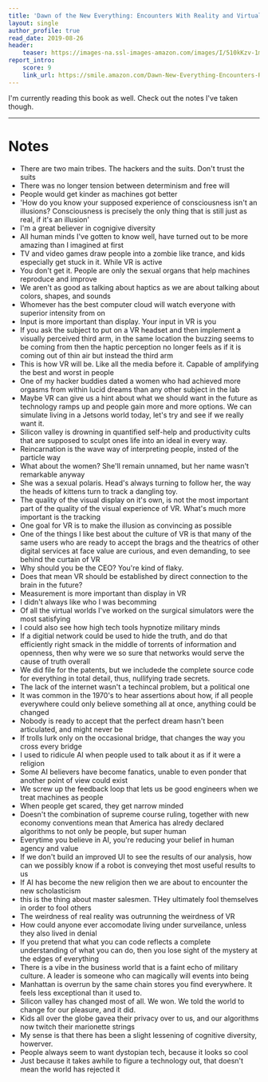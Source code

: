 ```yaml
---
title: 'Dawn of the New Everything: Encounters With Reality and Virtual Reality by Jaron Lanier'
layout: single
author_profile: true
read_date: 2019-08-26
header:
    teaser: https://images-na.ssl-images-amazon.com/images/I/510kKzv-1mL._SX322_BO1,204,203,200_.jpg
report_intro:
    score: 9
    link_url: https://smile.amazon.com/Dawn-New-Everything-Encounters-Reality/dp/1627794093
---
```


I'm currently reading this book as well. Check out the notes I've taken though.

<div style="clear: both;"></div>

<!--more-->

---

# Notes
* There are two main tribes. The hackers and the suits. Don't trust the suits
* There was no longer tension between determinism and free will
* People would get kinder as machines got better
* 'How do you know your supposed experience of consciousness isn't an illusions? Consciousness is precisely the only thing that is still just as real, if it's an illusion'
* I'm a great believer in cognigive diversity
* All human minds I've gotten to know well, have turned out to be more amazing than I imagined at first
* TV and video games draw people into a zombie like trance, and kids especially get stuck in it. While VR is active
* You don't get it. People are only the sexual organs that help machines reproduce and improve
* We aren't as good as talking about haptics as we are about talking about colors, shapes, and sounds
* Whomever has the best computer cloud will watch everyone with superior intensity from on
* Input is more important than display. Your input in VR is you
* If you ask the subject to put on a VR headset and then implement a visually perceived third arm, in the same location the buzzing seems to be coming from then the haptic perception no longer feels as if it is coming out of thin air but instead the third arm
* This is how VR will be. Like all the media before it. Capable of amplifying the best and worst in people
* One of my hacker buddies dated a women who had achieved more orgasms from within lucid dreams than any other subject in the lab
* Maybe VR can give us a hint about what we should want in the future as technology ramps up and people gain more and more options. We can simulate living in a Jetsons world today, let's try and see if we really want it.
* Silicon valley is drowning in quantified self-help and productivity cults that are supposed to sculpt ones life into an ideal in every way.
* Reincarnation is the wave way of interpreting people, insted of the particle way
* What about the women? She'll remain unnamed, but her name wasn't remarkable anyway
* She was a sexual polaris. Head's always turning to follow her, the way the heads of kittens turn to track a dangling toy.
* The quality of the visual display on it's own, is not the most important part of the quality of the visual experience of VR. What's much  more important is the tracking
* One goal for VR is to make the illusion as convincing as possible
* One of the things I like best about the culture of VR is that many of the same users who are ready to accept the brags and the theatrics of other digital services at face value are curious, and even demanding, to see behind the curtain of VR
* Why should you be the CEO? You're kind of flaky.
* Does that mean VR should be established by direct connection to the brain in the future?
* Measurement is more important than display in VR
* I didn't always like who I was becomming
* Of all the virtual worlds I've worked on the surgical simulators were the most satisfying
* I could also see how high tech tools hypnotize military minds
* If a digitial network could be used to hide the truth, and do that efficiently right smack in the middle of torrents of information and openness, then why were we so sure that networks would serve the cause of truth overall
* We did file for the patents, but we includede the complete source code for everything in total detail, thus, nullifying trade secrets.
* The lack of the internet wasn't a techincal problem, but a political one
* It was common in the 1970's to hear assertions about how, if all people everywhere could only believe something all at once, anything could be changed
* Nobody is ready to accept that the perfect dream hasn't been articulated, and might never be
* If trolls lurk only on the occasional bridge, that changes the way you cross every bridge
* I used to ridicule AI when people used to talk about it as if it were a religion
* Some AI believers have become fanatics, unable to even ponder that another point of view could exist
* We screw up the feedback loop that lets us be good engineers when we treat machines as people
* When people get scared, they get narrow minded
* Doesn't the combination of supreme course ruling, together with new economy conventions mean that America has alredy declared algorithms to not only be people, but super human
* Everytime you believe in AI, you're reducing your belief in human agency and value
* If we don't build an improved UI to see the results of our analysis, how can we possibly know if a robot is conveying thet most useful results to us 
* If AI has become the new religion then we are about to encounter the new scholasticism
* this is the thing about master salesmen. THey ultimately fool themselves in order to fool others
* The weirdness of real reality was outrunning the weirdness of VR
* How could anyone ever accomodate living under surveilance, unless they also lived in denial
* If you pretend that what you can code reflects a complete understanding of what you can do, then you lose sight of the mystery at the edges of everything
* There is a vibe in the business world that is a faint echo of military culture. A leader is someone who can magically will events into being
* Manhattan is overrun by the same chain stores you find everywhere. It feels less exceptional than it used to.
* Silicon valley has changed most of all. We won. We told the world to change for our pleasure, and it did. 
* Kids all over the globe gavea their privacy over to us, and our algorithms now twitch their marionette strings
* My sense is that there has been a slight lessening of cognitive diversity, howerver.
* People always seem to want dystopian tech, because it looks so cool
* Just because it takes awhile to figure a technology out, that doesn't mean the world has rejected it